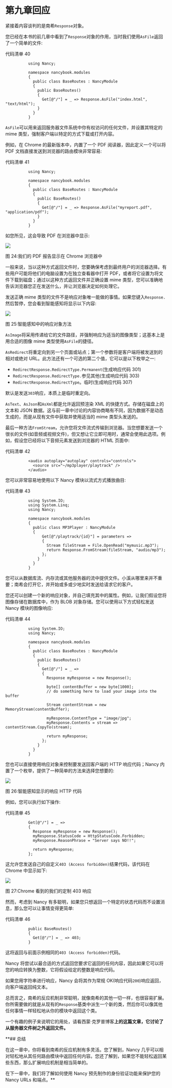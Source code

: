 # 第九章回应

紧接着内容谈判的是南希`Response`对象。

您已经在本书的前几章中看到了`Response`对象的作用，当时我们使用`AsFile`返回了一个简单的文件:

代码清单 40

```
          using Nancy;

          namespace nancybook.modules
          {
            public class BaseRoutes : NancyModule
            {
              public BaseRoutes()
              {
                Get[@"/"] = _ => Response.AsFile("index.html", "text/html");
              }
            }
          }

```

`AsFile`可以用来返回服务器文件系统中你有权访问的任何文件，并设置其特定的 mime 类型，强制客户端以特定的方式下载或打开内容。

例如，在 Chrome 的最新版本中，内置了一个 PDF 阅读器，因此定义一个可以将 PDF 文档直接发送到浏览器的路由模块非常容易:

代码清单 41

```
          using Nancy;

          namespace nancybook.modules
          {
            public class BaseRoutes : NancyModule
            {
              public BaseRoutes()
              {
                Get[@"/"] = _ => Response.AsFile("myreport.pdf", "application/pdf");
              }
            }
          }

```

如您所见，这会导致 PDF 在浏览器中显示:

![](img/image026.jpg)

图 24:我们的 PDF 报告显示在 Chrome 浏览器中

一般来说，当以这种方式返回文件时，您要确保考虑到最终用户的浏览器选择。有些用户可能将他们的电脑设置为在独立查看器中打开 PDF，或者将它设置为将文件下载到磁盘；通过以这种方式返回文件并正确设置 mime 类型，您可以准确地告诉浏览器您正在发送什么，并让浏览器决定如何处理它。

发送正确 mime 类型的文件不是响应对象唯一能做的事情。如果您键入`Response.`然后暂停，您会看到智能感知将显示以下内容:

![](img/image027.jpg)

图 25:智能感知中的响应对象方法

`AsImage`将采用传递给它的文件路径，并强制响应为适当的图像类型；这基本上是用合适的图像 mime 类型使用`AsFile`的捷径。

`AsRedirect`将重定向到另一个页面或站点；第一个参数将是客户端将被发送到的相对或绝对 URL。此方法还有一个可选的第二个值，它可以是以下枚举之一:

*   `RedirectResponse.RedirectType.Permanent`(生成响应代码 301)
*   `RedirectResponse.RedirectType.`参见其他(生成响应代码 303)
*   `RedirectResponse.RedirectType`。临时(生成响应代码 307)

默认是发送`303`响应，本质上是临时重定向。

`AsText`、`AsJson`和`AsXml`都是允许返回预渲染 XML 的快捷方式。存储在磁盘上的文本和 JSON 数据。这与前一章中讨论的内容协商略有不同，因为数据不是动态生成的，而是从现有文件中获取并使用适当的 mime 类型头发送的。

最后一种方法`FromStream`，允许您将文件流式传输到浏览器。当您想要发送一个很长的文件(如音频或视频文件)，但又想让它立即可用时，通常会使用此选项。例如，假设您已经将以下音频元素发送到浏览器的 HTML 页面中:

代码清单 42

```
          <audio autoplay="autoplay" controls="controls">
            <source src="~/mp3player/playtrack" />
          </audio>

```

您可以非常容易地使用以下 Nancy 模块以流式方式播放曲目:

代码清单 43

```
          using System.IO;
          using System.Linq;
          using Nancy;

          namespace nancybook.modules
          {
            public class MP3Player : NancyModule
            {
                Get[@"/playtrack/{id}"] = parameters =>
                {
                  Stream fileStream = File.OpenRead("mymusic.mp3");
                  return Response.FromStream(fileStream, "audio/mp3");
                };
              }
            }
          }

```

您可以从数据库流、内存流或其他服务器的流中提供文件。小溪从哪里来并不重要；南希会打开它，并开始或多或少地实时发送给请求它的客户。

您还可以创建一个新的响应对象，并自己填充其中的属性。例如，让我们假设您将图像存储在数据库中，作为 BLOB 对象存储。您可以使用以下方式轻松发送 Nancy 模块的图像响应:

代码清单 44

```
          using System.IO;
          using Nancy;

          namespace nancybook.modules
          {
            public class BaseRoutes : NancyModule
            {
              public BaseRoutes()
              {
                Get[@"/"] = _ =>
                {
                  Response myResponse = new Response();

                  byte[] contentBuffer = new byte[1000];
                  // do something here to load your image into the buffer

                  Stream contentStream = new MemoryStream(contentBuffer);

                  myResponse.ContentType = "image/jpg";
                  myResponse.Contents = stream => contentStream.CopyTo(stream);

                  return myResponse;
                };
              }
            }
          }

```

您也可以直接使用响应对象来控制要发送回客户端的 HTTP 响应代码；Nancy 内置了一个枚举，提供了一种简单的方法来选择您想要的:

![](img/image028.jpg)

图 26:智能感知显示的响应 HTTP 代码

例如，您可以执行如下操作:

代码清单 45

```
          Get[@"/"] = _ =>
          {
            Response myResponse = new Response();
            myResponse.StatusCode = HttpStatusCode.Forbidden;
            myResponse.ReasonPhrase = "Server says NO!!";

            return myResponse;
          };

```

这允许您发送自己的自定义`403 (Access forbidden)`结果代码，该代码在 Chrome 中显示如下:

![](img/image029.jpg)

图 27:Chrome 看到的我们的定制 403 响应

然而，考虑到 Nancy 有多聪明，如果您只想返回一个特定的状态代码而不设置消息，那么您可以让事情变得更简单:

代码清单 46

```
          public BaseRoutes()
          {
            Get[@"/"] = _ => 403;
          }

```

这将返回与前面示例相同的`403 (Access forbidden)`代码。

Nancy 将尝试以最合适的方式返回您要求它返回的任何内容，因此如果它可以将您的响应转换为整数，它将假设给定的整数是响应代码。

如果您用字符串进行响应，Nancy 会将其作为常规 OK(响应代码`200`)响应返回，向客户端返回纯文本。

总而言之，南希的反应机制非常聪明，就像南希的其他一切一样，也很容易扩展。你所需要做的就是从现有的`Response`基类中派生一个新的类，然后你可以像其他任何事情一样轻松地从你的模块中返回这个类。

一个有趣的例子来说明它的用处，请看西蒙·克罗普博客**上的这篇文章，它讨论了从服务器文件树之外返回文件。**

 **## 总结

在这一章中，你将看到南希的反应机制有多灵活。您了解到，Nancy 几乎可以相对轻松地从其任何路由模块中返回任何内容。您还了解到，如果您不能轻松返回某些东西，那么扩展响应机制是相当简单的。

在下一章中，我们将了解如何使用 Nancy 预先制作的身份验证功能来保护您的 Nancy URLs 和端点。**